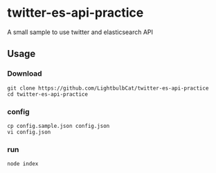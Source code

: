 # twitter-es-api-practice

A small sample to use twitter and elasticsearch API

## Usage
### Download
```
git clone https://github.com/LightbulbCat/twitter-es-api-practice
cd twitter-es-api-practice
```

### config
```
cp config.sample.json config.json
vi config.json
```

### run
```
node index
```
